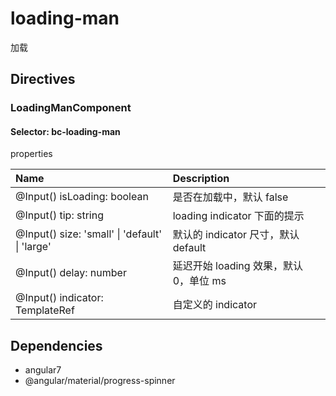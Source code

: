 # loading-man

加载

## Directives

### LoadingManComponent

#### Selector: bc-loading-man

properties

| Name                                           | Description                            |
| :--------------------------------------------- | :------------------------------------- |
| @Input() isLoading: boolean                    | 是否在加载中，默认 false               |
| @Input() tip: string                           | loading indicator 下面的提示           |
| @Input() size: 'small' \| 'default' \| 'large' | 默认的 indicator 尺寸，默认 default    |
| @Input() delay: number                         | 延迟开始 loading 效果，默认 0，单位 ms |
| @Input() indicator: TemplateRef<any>           | 自定义的 indicator                     |

## Dependencies

- angular7
- @angular/material/progress-spinner
